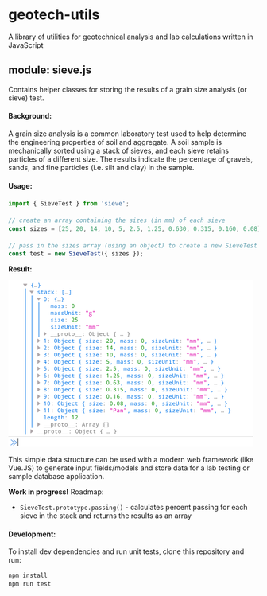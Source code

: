 # geotech-utils
A library of utilities for geotechnical analysis and lab calculations written in JavaScript

## module: sieve.js
Contains helper classes for storing the results of a grain size analysis (or sieve) test.

#### Background:
A grain size analysis is a common laboratory test used to help determine the engineering properties of soil and aggregate. A soil sample is mechanically sorted using a stack of sieves, and each sieve retains particles of a different size. The results indicate the percentage of gravels, sands, and fine particles (i.e. silt and clay) in the sample.

#### Usage:
```javascript
import { SieveTest } from 'sieve';

// create an array containing the sizes (in mm) of each sieve
const sizes = [25, 20, 14, 10, 5, 2.5, 1.25, 0.630, 0.315, 0.160, 0.08];

// pass in the sizes array (using an object) to create a new SieveTest object
const test = new SieveTest({ sizes });
```
**Result:**

![stack collection example](./Screenshot.png)

This simple data structure can be used with a modern web framework (like Vue.JS) to generate input fields/models and store data for a lab testing or sample database application. 

**Work in progress!** Roadmap:
* `SieveTest.prototype.passing()` - calculates percent passing for each sieve in the stack and returns the results as an array

#### Development:
To install dev dependencies and run unit tests, clone this repository and run:
```bash
npm install
npm run test
```
